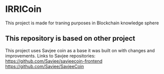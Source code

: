 # IRRICoin

This project is made for traning purposes in Blockchain knowledge sphere

## This repository is based on other project

This project uses Savjee coin as a base it was built on with changes and improvements. Links to Savjee repositories:
https://github.com/Savjee/savjeecoin-frontend
https://github.com/Savjee/SavjeeCoin

